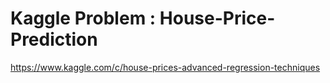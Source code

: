 # Kaggle Problem : House-Price-Prediction
https://www.kaggle.com/c/house-prices-advanced-regression-techniques
